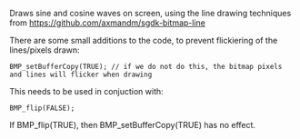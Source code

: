 Draws sine and cosine waves on screen, using the line drawing techniques from https://github.com/axmandm/sgdk-bitmap-line

There are some small additions to the code, to prevent flickiering of the lines/pixels drawn:

`BMP_setBufferCopy(TRUE); // if we do not do this, the bitmap pixels and lines will flicker when drawing`

This needs to be used in conjuction with:

`BMP_flip(FALSE);`

If BMP_flip(TRUE), then BMP_setBufferCopy(TRUE) has no effect.
